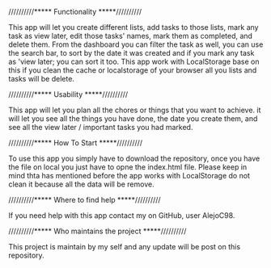 //////////***** Functionality *****//////////

This app will let you create different lists, add tasks to those lists, mark any task as view later, edit those tasks' names, mark them as completed, and delete them.
From the dashboard you can filter the task as well, you can use the search bar, to sort by the date it was created and if you mark any task as 'view later; you can sort it too. This app work with LocalStorage base on this if you clean the cache or localstorage of your browser all you lists and tasks will be delete.

//////////***** Usability *****//////////

This app will let you plan all the chores or things that you want to achieve. it will let you see all the things you have done, the date you create them, and see all the view later / important tasks you had marked.

//////////***** How To Start *****//////////

To use this app you simply have to download the repository, once you have the file on local you just have to opne the index.html file. Please keep in mind thta has mentioned before the app works with LocalStorage do not clean it because all the data will be remove.

//////////***** Where to find help *****//////////

If you need help with this app contact my on GitHub, user AlejoC98.

//////////***** Who maintains the project *****//////////

This project is maintain by my self and any update will be post on this repository.